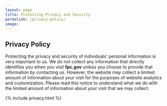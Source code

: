 ```yaml
---
layout: page
title: Protecting Privacy and Security
permalink: /privacy-policy/
image:
---
```


## Privacy Policy

Protecting the privacy and security of individuals’ personal information is
very important to us. We do not collect any information that directly
identifies you when you visit <b>fpc.gov</b> unless you choose to provide
that information by contacting us. However, the website may collect a
limited amount of information about your visit for the purposes of website
analytics and customization. Please read this notice to understand what we
do with the limited amount of information about your visit that we may
collect.

{% include privacy.html %}
